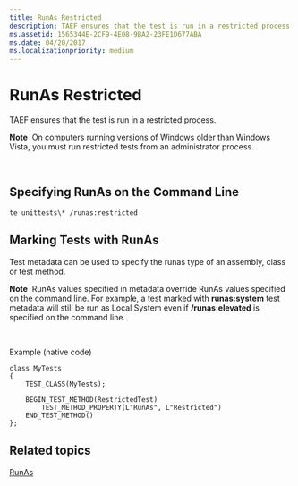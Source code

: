 ```yaml
---
title: RunAs Restricted
description: TAEF ensures that the test is run in a restricted process.
ms.assetid: 1565344E-2CF9-4E08-9BA2-23FE1D677ABA
ms.date: 04/20/2017
ms.localizationpriority: medium
---
```


# RunAs Restricted


TAEF ensures that the test is run in a restricted process.

**Note**  On computers running versions of Windows older than Windows Vista, you must run restricted tests from an administrator process.

 

## <span id="Specifying_RunAs_on_the_Command_Line_"></span><span id="specifying_runas_on_the_command_line_"></span><span id="SPECIFYING_RUNAS_ON_THE_COMMAND_LINE_"></span>Specifying RunAs on the Command Line


``` syntax
te unittests\* /runas:restricted
```

## <span id="Marking_Tests_with_RunAs_"></span><span id="marking_tests_with_runas_"></span><span id="MARKING_TESTS_WITH_RUNAS_"></span>Marking Tests with RunAs


Test metadata can be used to specify the runas type of an assembly, class or test method.

**Note**  RunAs values specified in metadata override RunAs values specified on the command line. For example, a test marked with **runas:system** test metadata will still be run as Local System even if **/runas:elevated** is specified on the command line.

 

Example (native code)

```ManagedCPlusPlus
class MyTests
{
    TEST_CLASS(MyTests);

    BEGIN_TEST_METHOD(RestrictedTest)
        TEST_METHOD_PROPERTY(L"RunAs", L"Restricted")
    END_TEST_METHOD()
};
```

## <span id="related_topics"></span>Related topics


[RunAs](runas.md)

 

 






